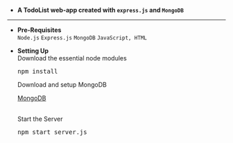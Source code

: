 * **A TodoList web-app created with `express.js` and `MongoDB`**
----

* **Pre-Requisites**<br>
  `Node.js`
  `Express.js`
  `MongoDB`
  `JavaScript, HTML` 

* **Setting Up**
    <br>Download the essential node modules
    <pre>npm install</pre>
    
    Download and setup MongoDB</h3>
    
    [MongoDB](https://www.mongodb.com/)
   
    <br>Start the Server</h3></br>
    <pre>npm start server.js </pre>
  
